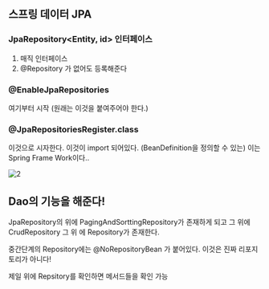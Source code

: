 ## 스프링 데이터 JPA

### JpaRepository<Entity, id> 인터페이스

1. 매직 인터페이스
2. @Repository 가 없어도 등록해준다

### @EnableJpaRepositories

여기부터 시작 (원래는 이것을 붙여주어야 한다.)

### @JpaRepositoriesRegister.class

이것으로 시자한다. 이것이 import 되어있다. (BeanDefinition을 정의할 수 있는) 이는 Spring Frame Work이다..

![2](https://github.com/Croon00/JPA-study/assets/73871364/9ba6d949-d3a9-4141-85d3-7778af3bf1aa)

## Dao의 기능을 해준다!

JpaRepository의 위에 PagingAndSorttingRepository가 존재하게 되고 그 위에 CrudRepository 그 위 에 Repository가 존재한다.

중간단계의 Repository에는 @NoRepositoryBean 가 붙어있다. 이것은 진짜 리포지토리가 아니다!

제일 위에 Repsitory를 확인하면 메서드들을 확인 가능
